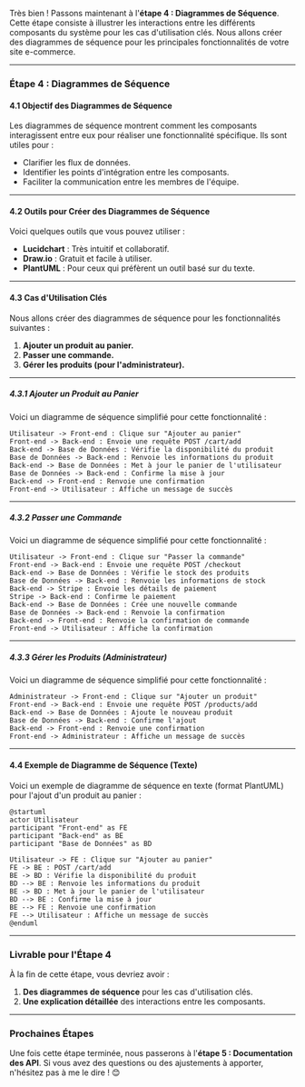 Très bien ! Passons maintenant à l'**étape 4 : Diagrammes de Séquence**. Cette étape consiste à illustrer les interactions entre les différents composants du système pour les cas d'utilisation clés. Nous allons créer des diagrammes de séquence pour les principales fonctionnalités de votre site e-commerce.

---

### **Étape 4 : Diagrammes de Séquence**

#### **4.1 Objectif des Diagrammes de Séquence**
Les diagrammes de séquence montrent comment les composants interagissent entre eux pour réaliser une fonctionnalité spécifique. Ils sont utiles pour :
- Clarifier les flux de données.
- Identifier les points d'intégration entre les composants.
- Faciliter la communication entre les membres de l'équipe.

---

#### **4.2 Outils pour Créer des Diagrammes de Séquence**
Voici quelques outils que vous pouvez utiliser :
- **Lucidchart** : Très intuitif et collaboratif.
- **Draw.io** : Gratuit et facile à utiliser.
- **PlantUML** : Pour ceux qui préfèrent un outil basé sur du texte.

---

#### **4.3 Cas d'Utilisation Clés**
Nous allons créer des diagrammes de séquence pour les fonctionnalités suivantes :

1. **Ajouter un produit au panier.**
2. **Passer une commande.**
3. **Gérer les produits (pour l'administrateur).**

---

##### **4.3.1 Ajouter un Produit au Panier**
Voici un diagramme de séquence simplifié pour cette fonctionnalité :

```
Utilisateur -> Front-end : Clique sur "Ajouter au panier"
Front-end -> Back-end : Envoie une requête POST /cart/add
Back-end -> Base de Données : Vérifie la disponibilité du produit
Base de Données -> Back-end : Renvoie les informations du produit
Back-end -> Base de Données : Met à jour le panier de l'utilisateur
Base de Données -> Back-end : Confirme la mise à jour
Back-end -> Front-end : Renvoie une confirmation
Front-end -> Utilisateur : Affiche un message de succès
```

---

##### **4.3.2 Passer une Commande**
Voici un diagramme de séquence simplifié pour cette fonctionnalité :

```
Utilisateur -> Front-end : Clique sur "Passer la commande"
Front-end -> Back-end : Envoie une requête POST /checkout
Back-end -> Base de Données : Vérifie le stock des produits
Base de Données -> Back-end : Renvoie les informations de stock
Back-end -> Stripe : Envoie les détails de paiement
Stripe -> Back-end : Confirme le paiement
Back-end -> Base de Données : Crée une nouvelle commande
Base de Données -> Back-end : Renvoie la confirmation
Back-end -> Front-end : Renvoie la confirmation de commande
Front-end -> Utilisateur : Affiche la confirmation
```

---

##### **4.3.3 Gérer les Produits (Administrateur)**
Voici un diagramme de séquence simplifié pour cette fonctionnalité :

```
Administrateur -> Front-end : Clique sur "Ajouter un produit"
Front-end -> Back-end : Envoie une requête POST /products/add
Back-end -> Base de Données : Ajoute le nouveau produit
Base de Données -> Back-end : Confirme l'ajout
Back-end -> Front-end : Renvoie une confirmation
Front-end -> Administrateur : Affiche un message de succès
```

---

#### **4.4 Exemple de Diagramme de Séquence (Texte)**
Voici un exemple de diagramme de séquence en texte (format PlantUML) pour l'ajout d'un produit au panier :

```plantuml
@startuml
actor Utilisateur
participant "Front-end" as FE
participant "Back-end" as BE
participant "Base de Données" as BD

Utilisateur -> FE : Clique sur "Ajouter au panier"
FE -> BE : POST /cart/add
BE -> BD : Vérifie la disponibilité du produit
BD --> BE : Renvoie les informations du produit
BE -> BD : Met à jour le panier de l'utilisateur
BD --> BE : Confirme la mise à jour
BE --> FE : Renvoie une confirmation
FE --> Utilisateur : Affiche un message de succès
@enduml
```

---

### **Livrable pour l'Étape 4**
À la fin de cette étape, vous devriez avoir :
1. **Des diagrammes de séquence** pour les cas d'utilisation clés.
2. **Une explication détaillée** des interactions entre les composants.

---

### **Prochaines Étapes**
Une fois cette étape terminée, nous passerons à l'**étape 5 : Documentation des API**. Si vous avez des questions ou des ajustements à apporter, n'hésitez pas à me le dire ! 😊